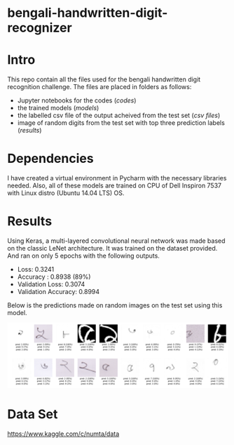 # bengali-handwritten-digit-recognizer

# Intro

This repo contain all the files used for the bengali handwritten digit recognition challenge. The files are placed in folders as follows: 

- Jupyter notebooks for the codes (*codes*)
- the trained models  (*models*)
- the labelled csv file of the output acheived from the test set (*csv files*)
- image of random digits from the test set with top three prediction labels (*results*)

# Dependencies 

I have created a virtual environment in Pycharm with the necessary libraries needed. Also, all of these models are trained on CPU of Dell Inspiron 7537 with Linux distro (Ubuntu 14.04 LTS) OS. 

# Results 

Using Keras, a multi-layered convolutional neural network was made based on the classic LeNet architecture. It was trained on the dataset provided. And ran on only 5 epochs with the following outputs. 

- Loss: 0.3241 
- Accuracy : 0.8938 (89%)
- Validation Loss: 0.3074 
- Validation Accuracy: 0.8994

Below is the predictions made on random images on the test set using this model.


<p align="center">
  <img src="https://github.com/hasibzunair/bengali-handwritten-digit-recognizer/blob/master/results/first_keras.png">
</p>


# Data Set  
https://www.kaggle.com/c/numta/data

